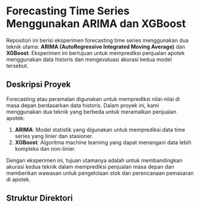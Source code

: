 # Forecasting Time Series Menggunakan ARIMA dan XGBoost

Repositori ini berisi eksperimen forecasting time series menggunakan dua teknik utama: **ARIMA (AutoRegressive Integrated Moving Average)** dan **XGBoost**. Eksperimen ini bertujuan untuk memprediksi penjualan apotek menggunakan data historis dan mengevaluasi akurasi kedua model tersebut.

## Deskripsi Proyek

Forecasting atau peramalan digunakan untuk memprediksi nilai-nilai di masa depan berdasarkan data historis. Dalam proyek ini, kami menggunakan dua teknik yang berbeda untuk meramalkan penjualan apotek:

1. **ARIMA**: Model statistik yang digunakan untuk memprediksi data time series yang linier dan stasioner.
2. **XGBoost**: Algoritma machine learning yang dapat menangani data lebih kompleks dan non-linier.

Dengan eksperimen ini, tujuan utamanya adalah untuk membandingkan akurasi kedua teknik dalam memprediksi penjualan masa depan dan memberikan wawasan untuk pengelolaan stok dan perencanaan pemasaran di apotek.

## Struktur Direktori


